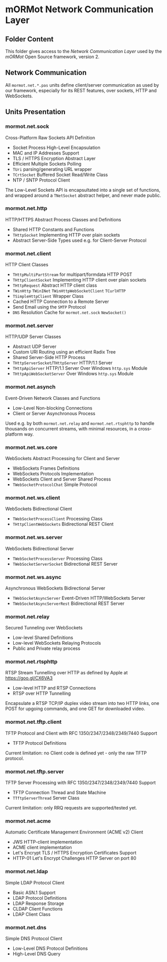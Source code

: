 # mORMot Network Communication Layer

## Folder Content

This folder gives access to the *Network Communication Layer* used by the *mORMot* Open Source framework, version 2.

## Network Communication

All `mormot.net.*.pas` units define client/server communication as used by our framework, especially for its REST features, over sockets, HTTP and WebSockets. 

## Units Presentation

### mormot.net.sock

Cross-Platform Raw Sockets API Definition
- Socket Process High-Level Encapsulation
- MAC and IP Addresses Support
- TLS / HTTPS Encryption Abstract Layer
- Efficient Multiple Sockets Polling
- `TUri` parsing/generating URL wrapper
- `TCrtSocket` Buffered Socket Read/Write Class
- NTP / SNTP Protocol Client

The Low-Level Sockets API is encapsultated into a single set of functions, and wrapped around a `TNetSocket` abstract helper, and never made public.

### mormot.net.http

HTTP/HTTPS Abstract Process Classes and Definitions
- Shared HTTP Constants and Functions
- `THttpSocket` Implementing HTTP over plain sockets
- Abstract Server-Side Types used e.g. for Client-Server Protocol

### mormot.net.client

HTTP Client Classes
- `THttpMultiPartStream` for multipart/formdata HTTP POST
- `THttpClientSocket` Implementing HTTP client over plain sockets
- `THttpRequest` Abstract HTTP client class
- `TWinHttp` `TWinINet` `TWinHttpWebSocketClient` `TCurlHTTP`
- `TSimpleHttpClient` Wrapper Class
- Cached HTTP Connection to a Remote Server
- Send Email using the `SMTP` Protocol
- `DNS` Resolution Cache for `mormot.net.sock` `NewSocket()`

### mormot.net.server

HTTP/UDP Server Classes
- Abstract UDP Server
- Custom URI Routing using an efficient Radix Tree
- Shared Server-Side HTTP Process
- `THttpServerSocket`/`THttpServer` HTTP/1.1 Server
- `THttpApiServer` HTTP/1.1 Server Over Windows `http.sys` Module
- `THttpApiWebSocketServer` Over Windows `http.sys` Module

### mormot.net.asynch

Event-Driven Network Classes and Functions
- Low-Level Non-blocking Connections
- Client or Server Asynchronous Process

Used e.g. by both `mormot.net.relay` and `mormot.net.rtsphttp` to handle thousands on concurrent streams, with minimal resources, in a cross-platform way.

### mormot.net.ws.core

WebSockets Abstract Processing for Client and Server
- WebSockets Frames Definitions
- WebSockets Protocols Implementation
- WebSockets Client and Server Shared Process
- `TWebSocketProtocolChat` Simple Protocol

### mormot.net.ws.client

WebSockets Bidirectional Client
- `TWebSocketProcessClient` Processing Class
- `THttpClientWebSockets` Bidirectional REST Client

### mormot.net.ws.server

WebSockets Bidirectional Server
- `TWebSocketProcessServer` Processing Class
- `TWebSocketServerSocket` Bidirectional REST Server

### mormot.net.ws.async

Asynchronous WebSockets Bidirectional Server
- `TWebSocketAsyncServer` Event-Driven HTTP/WebSockets Server
- `TWebSocketAsyncServerRest` Bidirectional REST Server

### mormot.net.relay

Secured Tunneling over WebSockets
- Low-level Shared Definitions
- Low-level WebSockets Relaying Protocols
- Public and Private relay process

### mormot.net.rtsphttp

RTSP Stream Tunnelling over HTTP as defined by Apple at https://goo.gl/CX6VA3
- Low-level HTTP and RTSP Connections
- RTSP over HTTP Tunnelling 

Encapsulate a RTSP TCP/IP duplex video stream into two HTTP links, one POST for upgoing commands, and one GET for downloaded video.

### mormot.net.tftp.client

TFTP Protocol and Client with RFC 1350/2347/2348/2349/7440 Support
- TFTP Protocol Definitions

Current limitation: no Client code is defined yet - only the raw TFTP protocol.

### mormot.net.tftp.server

TFTP Server Processing with RFC 1350/2347/2348/2349/7440 Support
- TFTP Connection Thread and State Machine
- `TTftpServerThread` Server Class

Current limitation: only RRQ requests are supported/tested yet.

### mormot.net.acme

Automatic Certificate Management Environment (ACME v2) Client
- JWS HTTP-client implementation
- ACME client implementation
- Let's Encrypt TLS / HTTPS Encryption Certificates Support
- HTTP-01 Let's Encrypt Challenges HTTP Server on port 80

### mormot.net.ldap

Simple LDAP Protocol Client
- Basic ASN.1 Support
- LDAP Protocol Definitions
- LDAP Response Storage
- CLDAP Client Functions
- LDAP Client Class

### mormot.net.dns

Simple DNS Protocol Client
- Low-Level DNS Protocol Definitions
- High-Level DNS Query

